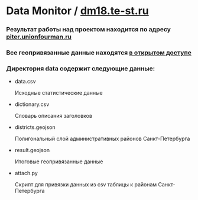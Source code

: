 Data Monitor / [dm18.te-st.ru](https://dm18.te-st.ru)
==============

### Результат работы над проектом находится по адресу [piter.unionfourman.ru](https://piter.unionfourman.ru)
### Все геопривязанные данные находятся [в открытом доступе](https://maxim.nextgis.com/resource/1734)

### Директория data содержит следующие данные:
* data.csv

   Исходные статистические данные

* dictionary.csv

   Словарь описания заголовков

* districts.geojson

   Полигональный слой административных районов Санкт-Петербурга
   
* result.geojson

   Итоговые геопривязанные данные
   
* attach.py

  Скрипт для привязки данных из csv таблицы к районам Санкт-Петербурга
